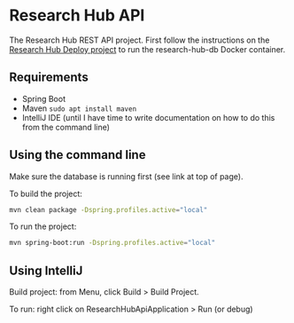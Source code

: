 # Research Hub API

The Research Hub REST API project. First follow the instructions on the [Research Hub Deploy project](https://github.com/UoA-eResearch/research-hub-deploy) to run the research-hub-db Docker container.

## Requirements
* Spring Boot
* Maven `sudo apt install maven`
* IntelliJ IDE (until I have time to write documentation on how to do this from the command line)

## Using the command line
Make sure the database is running first (see link at top of page).

To build the project:
```bash
mvn clean package -Dspring.profiles.active="local"
```
To run the project:
```bash
mvn spring-boot:run -Dspring.profiles.active="local"
```

## Using IntelliJ
Build project: from Menu, click Build > Build Project.

To run: right click on ResearchHubApiApplication > Run (or debug)
